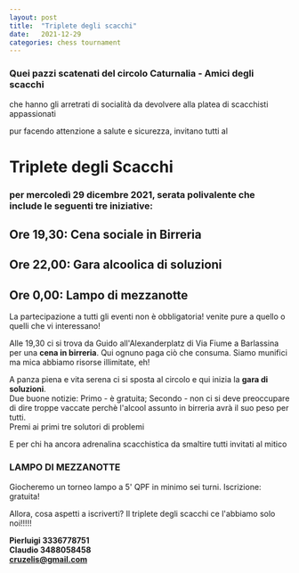 ```yaml
---
layout: post
title:  "Triplete degli scacchi"
date:   2021-12-29
categories: chess tournament
---
```

  
### Quei pazzi scatenati del circolo Caturnalia - Amici degli scacchi  

che hanno gli arretrati di socialità da devolvere alla platea di scacchisti appassionati  

pur facendo attenzione a salute e sicurezza, invitano tutti al  

# Triplete degli Scacchi

### per mercoledì 29 dicembre 2021, serata polivalente che include le seguenti tre iniziative:

## Ore 19,30: Cena sociale in Birreria

## Ore 22,00: Gara alcoolica di soluzioni

## Ore 0,00: Lampo di mezzanotte

La partecipazione a tutti gli eventi non è obbligatoria! venite pure a quello o quelli che vi interessano!  

Alle 19,30 ci si trova da Guido all'Alexanderplatz di Via Fiume a Barlassina per una **cena in birreria**. Qui ognuno paga ciò che consuma. Siamo munifici ma mica abbiamo risorse illimitate, eh!  

A panza piena e vita serena ci si sposta al circolo e qui inizia la **gara di soluzioni**.  
Due buone notizie: Primo - è gratuita; Secondo - non ci si deve preoccupare di dire troppe vaccate perchè l'alcool assunto in birreria avrà il suo peso per tutti.  
Premi ai primi tre solutori di problemi  

E per chi ha ancora adrenalina scacchistica da smaltire tutti invitati al mitico  

### LAMPO DI MEZZANOTTE

Giocheremo un torneo lampo a 5' QPF in minimo sei turni. Iscrizione: gratuita!  

Allora, cosa aspetti a iscriverti? Il triplete degli scacchi ce l'abbiamo solo noi!!!!!  

**Pierluigi 3336778751  
Claudio 3488058458  
cruzelis@gmail.com**